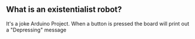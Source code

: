 ## What is an existentialist robot?
It's a joke Arduino Project. When a button is pressed the board will print out a "Depressing" message
